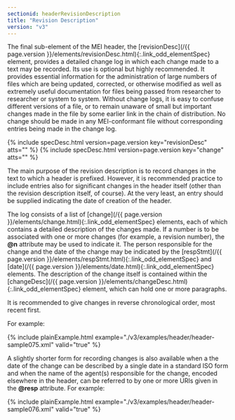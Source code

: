 ```yaml
---
sectionid: headerRevisionDescription
title: "Revision Description"
version: "v3"
---
```




The final sub-element of the MEI header, the [revisionDesc](/{{ page.version }}/elements/revisionDesc.html){:.link_odd_elementSpec} element,
provides a detailed change log in which each change made to a text may be recorded.
Its use is
optional but highly recommended. It provides essential information for the administration
of
large numbers of files which are being updated, corrected, or otherwise modified as
well as
extremely useful documentation for files being passed from researcher to researcher
or system
to system. Without change logs, it is easy to confuse different versions of a file,
or to
remain unaware of small but important changes made in the file by some earlier link
in the
chain of distribution. No change should be made in any MEI-conformant file without
corresponding entries being made in the change log.



{% include specDesc.html version=page.version key="revisionDesc" atts="" %}
{% include specDesc.html version=page.version key="change" atts="" %}




The main purpose of the revision description is to record changes in the text to which
a
header is prefixed. However, it is recommended practice to include entries also for
significant changes in the header itself (other than the revision description itself,
of
course). At the very least, an entry should be supplied indicating the date of creation
of the
header.

The log consists of a list of [change](/{{ page.version }}/elements/change.html){:.link_odd_elementSpec} elements, each of which contains a
detailed description of the changes made. If a number is to be associated with one
or more
changes (for example, a revision number), the **@n** attribute may be used to indicate
it. The person responsible for the change and the date of the change may be indicated
by the
[respStmt](/{{ page.version }}/elements/respStmt.html){:.link_odd_elementSpec} and [date](/{{ page.version }}/elements/date.html){:.link_odd_elementSpec} elements. The description of
the change itself is contained within the [changeDesc](/{{ page.version }}/elements/changeDesc.html){:.link_odd_elementSpec} element, which can
hold one or more paragraphs.

It is recommended to give changes in reverse chronological order, most recent first.

For example:

{% include plainExample.html example="./v3/examples/header/header-sample075.xml" valid="true" %}

A slightly shorter form for recording changes is also available when a the date of
the change
can be described by a single date in a standard ISO form and when the name of the
agent(s)
responsible for the change, encoded elsewhere in the header, can be referred to by
one or more
URIs given in the **@resp** attribute. For example:

{% include plainExample.html example="./v3/examples/header/header-sample076.xml" valid="true" %}

